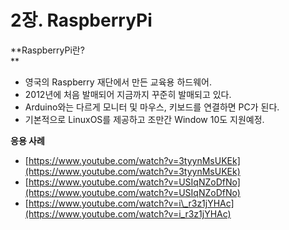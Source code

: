 # 2장. RaspberryPi

**RaspberryPi란?    
**

* 영국의 Raspberry 재단에서 만든 교육용 하드웨어.
* 2012년에 처음 발매되어 지금까지 꾸준히 발매되고 있다.
* Arduino와는 다르게 모니터 및 마우스, 키보드를 연결하면 PC가 된다.
* 기본적으로 LinuxOS를 제공하고 조만간 Window 10도 지원예정.

**응용 사례**

* [https://www.youtube.com/watch?v=3tyynMsUKEk](https://www.youtube.com/watch?v=3tyynMsUKEk)
* [https://www.youtube.com/watch?v=USIqNZoDfNo](https://www.youtube.com/watch?v=USIqNZoDfNo)
* [https://www.youtube.com/watch?v=i\_r3z1jYHAc](https://www.youtube.com/watch?v=i_r3z1jYHAc)





